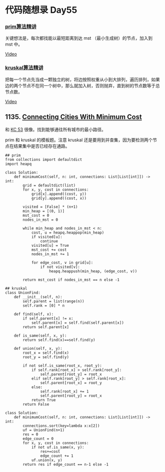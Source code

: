 # 代码随想录 Day55

### [prim算法精讲](https://www.programmercarl.com/kamacoder/0053.%E5%AF%BB%E5%AE%9D-prim.html#%E8%A7%A3%E9%A2%98%E6%80%9D%E8%B7%AF)

关键想法是，每次都找能以最短距离到达 mst （最小生成树）的节点，加入到 mst 中。

[Video](https://www.youtube.com/watch?v=GLlIaT_PxVE)

### [kruskal算法精讲](https://www.programmercarl.com/kamacoder/0053.%E5%AF%BB%E5%AE%9D-Kruskal.html)

把每一个节点先当成一颗独立的树，将边按照权重从小到大排列，遍历排列，如果边的两个节点不在同一个树中，那么就加入树，否则抛弃，直到树的节点数等于总节点数。

[Video](https://www.youtube.com/watch?v=Z4jm4o2bt28)

## 1135. [Connecting Cities With Minimum Cost](https://leetcode.com/problems/connecting-cities-with-minimum-cost/)

和 [KC 53](https://kamacoder.com/problempage.php?pid=1053) 很像。找到能够通往所有城市的最小路径。

prim 和 kruskal 的模板题。注意 kruskal 还是要用到并查集，因为要检测两个节点在结果集中是否已经存在通路。

```
## prim
from collections import defaultdict
import heapq

class Solution:
    def minimumCost(self, n: int, connections: List[List[int]]) -> int:
        grid = defaultdict(list)
        for x, y, cost in connections:
            grid[x].append((cost, y))
            grid[y].append((cost, x))
        
        visited = [False] * (n+1)
        min_heap = [(0, 1)]
        mst_cost = 0
        nodes_in_mst = 0

        while min_heap and nodes_in_mst < n:
            cost, u = heapq.heappop(min_heap)
            if visited[u]:
                continue
            visited[u] = True
            mst_cost += cost
            nodes_in_mst += 1

            for edge_cost, v in grid[u]:
                if not visited[v]:
                    heapq.heappush(min_heap, (edge_cost, v))
        
        return mst_cost if nodes_in_mst == n else -1
```

```
## kruskal
class UnionFind:
    def __init__(self, n):
        self.parent = list(range(n))
        self.rank = [0] * n

    def find(self, x):
        if self.parent[x] != x:
            self.parent[x] = self.find(self.parent[x])
        return self.parent[x]
    
    def is_same(self, x, y):
        return self.find(x)==self.find(y)
    
    def union(self, x, y):
        root_x = self.find(x)
        root_y = self.find(y)

        if not self.is_same(root_x, root_y):
            if self.rank[root_x] > self.rank[root_y]:
                self.parent[root_y] = root_x
            elif self.rank[root_y] > self.rank[root_x]:
                self.parent[root_x] = root_y
            else:
                self.rank[root_x] += 1
                self.parent[root_y] = root_x
            return True
        return False

class Solution:
    def minimumCost(self, n: int, connections: List[List[int]]) -> int:
        connections.sort(key=lambda x:x[2])
        uf = UnionFind(n+1)
        res = 0
        edge_count = 0
        for x, y, cost in connections:
            if not uf.is_same(x, y):
                res+=cost
                edge_count += 1
            uf.union(x, y)
        return res if edge_count == n-1 else -1
```
